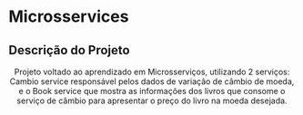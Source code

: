# Microsservices

## Descrição do Projeto
<p align="center">
  Projeto voltado ao aprendizado em Microsserviços, utilizando 2 serviços: Cambio service responsável pelos dados de 
  variação de câmbio de moeda, e o Book service que mostra as informações dos livros que consome o serviço de câmbio para apresentar
  o preço do livro na moeda desejada.
</p>
